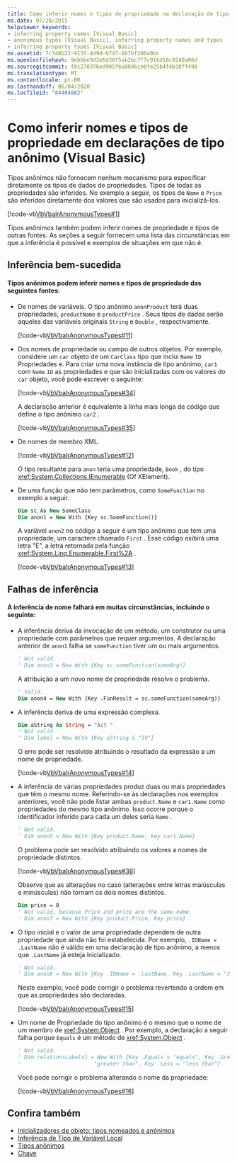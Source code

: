 ```yaml
---
title: Como inferir nomes e tipos de propriedade na declaração de tipo anônimo
ms.date: 07/20/2015
helpviewer_keywords:
- inferring property names [Visual Basic]
- anonymous types [Visual Basic], inferring property names and types
- inferring property types [Visual Basic]
ms.assetid: 7c748b22-913f-4d9d-b747-6b7bf296a0bc
ms.openlocfilehash: 9ebbbe9d2e6d36f5ab2bc7f7c916d18c9240a06d
ms.sourcegitcommit: f8c270376ed905f6a8896ce0fe25b4f4b38ff498
ms.translationtype: MT
ms.contentlocale: pt-BR
ms.lasthandoff: 06/04/2020
ms.locfileid: "84404882"
---
```

# <a name="how-to-infer-property-names-and-types-in-anonymous-type-declarations-visual-basic"></a>Como inferir nomes e tipos de propriedade em declarações de tipo anônimo (Visual Basic)

Tipos anônimos não fornecem nenhum mecanismo para especificar diretamente os tipos de dados de propriedades. Tipos de todas as propriedades são inferidos. No exemplo a seguir, os tipos de `Name` e `Price` são inferidos diretamente dos valores que são usados para inicializá-los.

[!code-vb[VbVbalrAnonymousTypes#1](~/samples/snippets/visualbasic/VS_Snippets_VBCSharp/VbVbalrAnonymousTypes/VB/Class1.vb#1)]

Tipos anônimos também podem inferir nomes de propriedade e tipos de outras fontes. As seções a seguir fornecem uma lista das circunstâncias em que a inferência é possível e exemplos de situações em que não é.

## <a name="successful-inference"></a>Inferência bem-sucedida

#### <a name="anonymous-types-can-infer-property-names-and-types-from-the-following-sources"></a>Tipos anônimos podem inferir nomes e tipos de propriedade das seguintes fontes:

- De nomes de variáveis. O tipo anônimo `anonProduct` terá duas propriedades, `productName` e `productPrice` . Seus tipos de dados serão aqueles das variáveis originais `String` e `Double` , respectivamente.

  [!code-vb[VbVbalrAnonymousTypes#11](~/samples/snippets/visualbasic/VS_Snippets_VBCSharp/VbVbalrAnonymousTypes/VB/Class1.vb#11)]

- Dos nomes de propriedade ou campo de outros objetos. Por exemplo, considere um `car` objeto de um `CarClass` tipo que inclui `Name` `ID` Propriedades e. Para criar uma nova instância de tipo anônimo, `car1` com `Name` `ID` as propriedades e que são inicializadas com os valores do `car` objeto, você pode escrever o seguinte:

  [!code-vb[VbVbalrAnonymousTypes#34](~/samples/snippets/visualbasic/VS_Snippets_VBCSharp/VbVbalrAnonymousTypes/VB/Class1.vb#34)]

  A declaração anterior é equivalente à linha mais longa de código que define o tipo anônimo `car2` .

  [!code-vb[VbVbalrAnonymousTypes#35](~/samples/snippets/visualbasic/VS_Snippets_VBCSharp/VbVbalrAnonymousTypes/VB/Class1.vb#35)]

- De nomes de membro XML.

  [!code-vb[VbVbalrAnonymousTypes#12](~/samples/snippets/visualbasic/VS_Snippets_VBCSharp/VbVbalrAnonymousTypes/VB/Class1.vb#12)]

  O tipo resultante para `anon` teria uma propriedade, `Book` , do tipo <xref:System.Collections.IEnumerable> (Of XElement).

- De uma função que não tem parâmetros, como `SomeFunction` no exemplo a seguir.

  ```vb
  Dim sc As New SomeClass
  Dim anon1 = New With {Key sc.SomeFunction()}
  ```

  A variável `anon2` no código a seguir é um tipo anônimo que tem uma propriedade, um caractere chamado `First` . Esse código exibirá uma letra "E", a letra retornada pela função <xref:System.Linq.Enumerable.First%2A> .

  [!code-vb[VbVbalrAnonymousTypes#13](~/samples/snippets/visualbasic/VS_Snippets_VBCSharp/VbVbalrAnonymousTypes/VB/Class1.vb#13)]

## <a name="inference-failures"></a>Falhas de inferência

#### <a name="name-inference-will-fail-in-many-circumstances-including-the-following"></a>A inferência de nome falhará em muitas circunstâncias, incluindo o seguinte:

- A inferência deriva da invocação de um método, um construtor ou uma propriedade com parâmetros que requer argumentos. A declaração anterior de `anon1` falha se `someFunction` tiver um ou mais argumentos.

  ```vb
  ' Not valid.
  ' Dim anon3 = New With {Key sc.someFunction(someArg)}
  ```

  A atribuição a um novo nome de propriedade resolve o problema.

  ```vb
  ' Valid.
  Dim anon4 = New With {Key .FunResult = sc.someFunction(someArg)}
  ```

- A inferência deriva de uma expressão complexa.

  ```vb
  Dim aString As String = "Act "
  ' Not valid.
  ' Dim label = New With {Key aString & "IV"}
  ```

  O erro pode ser resolvido atribuindo o resultado da expressão a um nome de propriedade.

  [!code-vb[VbVbalrAnonymousTypes#14](~/samples/snippets/visualbasic/VS_Snippets_VBCSharp/VbVbalrAnonymousTypes/VB/Class1.vb#14)]

- A inferência de várias propriedades produz duas ou mais propriedades que têm o mesmo nome. Referindo-se às declarações nos exemplos anteriores, você não pode listar ambas `product.Name` e `car1.Name` como propriedades do mesmo tipo anônimo. Isso ocorre porque o identificador inferido para cada um deles seria `Name` .

  ```vb
  ' Not valid.
  ' Dim anon5 = New With {Key product.Name, Key car1.Name}
  ```

  O problema pode ser resolvido atribuindo os valores a nomes de propriedade distintos.

  [!code-vb[VbVbalrAnonymousTypes#36](~/samples/snippets/visualbasic/VS_Snippets_VBCSharp/VbVbalrAnonymousTypes/VB/Class1.vb#36)]

  Observe que as alterações no caso (alterações entre letras maiúsculas e minúsculas) não tornam os dois nomes distintos.

  ```vb
  Dim price = 0
  ' Not valid, because Price and price are the same name.
  ' Dim anon7 = New With {Key product.Price, Key price}
  ```

- O tipo inicial e o valor de uma propriedade dependem de outra propriedade que ainda não foi estabelecida. Por exemplo, `.IDName = .LastName` não é válido em uma declaração de tipo anônimo, a menos que `.LastName` já esteja inicializado.

  ```vb
  ' Not valid.
  ' Dim anon8 = New With {Key .IDName = .LastName, Key .LastName = "Jones"}
  ```

  Neste exemplo, você pode corrigir o problema revertendo a ordem em que as propriedades são declaradas.

  [!code-vb[VbVbalrAnonymousTypes#15](~/samples/snippets/visualbasic/VS_Snippets_VBCSharp/VbVbalrAnonymousTypes/VB/Class1.vb#15)]

- Um nome de Propriedade do tipo anônimo é o mesmo que o nome de um membro de <xref:System.Object> . Por exemplo, a declaração a seguir falha porque `Equals` é um método de <xref:System.Object> .

  ```vb
  ' Not valid.
  ' Dim relationsLabels1 = New With {Key .Equals = "equals", Key .Greater = _
  '                       "greater than", Key .Less = "less than"}
  ```

  Você pode corrigir o problema alterando o nome da propriedade:

  [!code-vb[VbVbalrAnonymousTypes#16](~/samples/snippets/visualbasic/VS_Snippets_VBCSharp/VbVbalrAnonymousTypes/VB/Class1.vb#16)]

## <a name="see-also"></a>Confira também

- [Inicializadores de objeto: tipos nomeados e anônimos](object-initializers-named-and-anonymous-types.md)
- [Inferência de Tipo de Variável Local](../variables/local-type-inference.md)
- [Tipos anônimos](anonymous-types.md)
- [Chave](../../../language-reference/modifiers/key.md)
